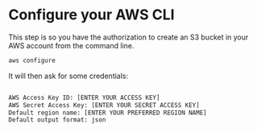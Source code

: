 # Configure your AWS CLI

This step is so you have the authorization to create an S3 bucket in your AWS account from the command line.

```bash
aws configure
```

It will then ask for some credentials:

```bash

AWS Access Key ID: [ENTER YOUR ACCESS KEY]
AWS Secret Access Key: [ENTER YOUR SECRET ACCESS KEY]
Default region name: [ENTER YOUR PREFERRED REGION NAME]
Default output format: json

```
